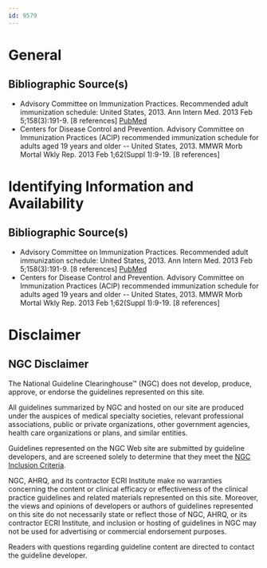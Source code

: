 ```yaml
---
id: 9579
---
```


# General

## Bibliographic Source(s)

- Advisory Committee on Immunization Practices. Recommended adult immunization schedule: United States, 2013. Ann Intern Med. 2013 Feb 5;158(3):191-9. [8 references] [ PubMed ](http://www.ncbi.nlm.nih.gov/entrez/query.fcgi?cmd=Retrieve&db=pubmed&dopt=Abstract&list_uids=23358660)
- Centers for Disease Control and Prevention. Advisory Committee on Immunization Practices (ACIP) recommended immunization schedule for adults aged 19 years and older -- United States, 2013. MMWR Morb Mortal Wkly Rep. 2013 Feb 1;62(Suppl 1):9-19. [8 references]

# Identifying Information and Availability

## Bibliographic Source(s)

- Advisory Committee on Immunization Practices. Recommended adult immunization schedule: United States, 2013. Ann Intern Med. 2013 Feb 5;158(3):191-9. [8 references] [ PubMed ](http://www.ncbi.nlm.nih.gov/entrez/query.fcgi?cmd=Retrieve&db=pubmed&dopt=Abstract&list_uids=23358660)
- Centers for Disease Control and Prevention. Advisory Committee on Immunization Practices (ACIP) recommended immunization schedule for adults aged 19 years and older -- United States, 2013. MMWR Morb Mortal Wkly Rep. 2013 Feb 1;62(Suppl 1):9-19. [8 references]

# Disclaimer

## NGC Disclaimer

The National Guideline Clearinghouse™ (NGC) does not develop, produce, approve, or endorse the guidelines represented on this site.

All guidelines summarized by NGC and hosted on our site are produced under the auspices of medical specialty societies, relevant professional associations, public or private organizations, other government agencies, health care organizations or plans, and similar entities.

Guidelines represented on the NGC Web site are submitted by guideline developers, and are screened solely to determine that they meet the [NGC Inclusion Criteria](/help-and-about/summaries/inclusion-criteria).

NGC, AHRQ, and its contractor ECRI Institute make no warranties concerning the content or clinical efficacy or effectiveness of the clinical practice guidelines and related materials represented on this site. Moreover, the views and opinions of developers or authors of guidelines represented on this site do not necessarily state or reflect those of NGC, AHRQ, or its contractor ECRI Institute, and inclusion or hosting of guidelines in NGC may not be used for advertising or commercial endorsement purposes.

Readers with questions regarding guideline content are directed to contact the guideline developer.

